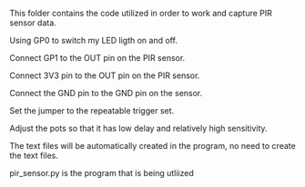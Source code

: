 This folder contains the code utilized in order to work and capture PIR sensor data.

Using GP0 to switch my LED ligth on and off.

Connect GP1 to the OUT pin on the PIR sensor.

Connect 3V3 pin to the OUT pin on the PIR sensor.

Connect the GND pin to the GND pin on the sensor.

Set the jumper to the repeatable trigger set.

Adjust the pots so that it has low delay and relatively high sensitivity.

The text files will be automatically created in the program, no need to create the text files.

pir_sensor.py is the program that is being utliized

